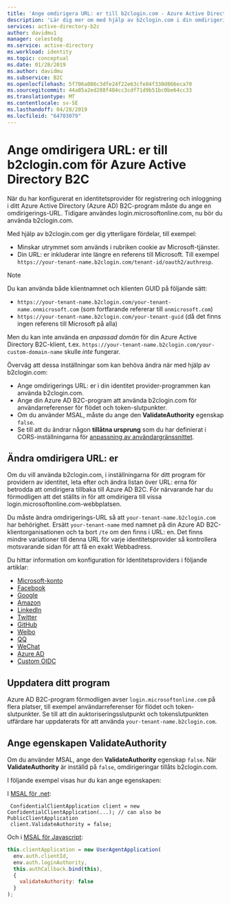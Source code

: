 ```yaml
---
title: 'Ange omdirigera URL: er till b2clogin.com - Azure Active Directory B2C | Microsoft Docs'
description: 'Lär dig mer om med hjälp av b2clogin.com i din omdirigerings-URL: er för Azure Active Directory B2C.'
services: active-directory-b2c
author: davidmu1
manager: celestedg
ms.service: active-directory
ms.workload: identity
ms.topic: conceptual
ms.date: 01/28/2019
ms.author: davidmu
ms.subservice: B2C
ms.openlocfilehash: 5f706a086c3dfe24f22e63cfe84f330d866eca70
ms.sourcegitcommit: 44a85a2ed288f484cc3cdf71d9b51bc0be64cc33
ms.translationtype: MT
ms.contentlocale: sv-SE
ms.lasthandoff: 04/28/2019
ms.locfileid: "64703079"
---
```

# <a name="set-redirect-urls-to-b2clogincom-for-azure-active-directory-b2c"></a>Ange omdirigera URL: er till b2clogin.com för Azure Active Directory B2C

När du har konfigurerat en identitetsprovider för registrering och inloggning i ditt Azure Active Directory (Azure AD) B2C-program måste du ange en omdirigerings-URL. Tidigare användes login.microsoftonline.com, nu bör du använda b2clogin.com.

Med hjälp av b2clogin.com ger dig ytterligare fördelar, till exempel:

- Minskar utrymmet som används i rubriken cookie av Microsoft-tjänster.
- Din URL: er inkluderar inte längre en referens till Microsoft. Till exempel `https://your-tenant-name.b2clogin.com/tenant-id/oauth2/authresp`.

>[!NOTE]
> Du kan använda både klientnamnet och klienten GUID på följande sätt:
> * `https://your-tenant-name.b2clogin.com/your-tenant-name.onmicrosoft.com` (som fortfarande refererar till `onmicrosoft.com`)
> * `https://your-tenant-name.b2clogin.com/your-tenant-guid` (då det finns ingen referens till Microsoft på alla)
>
> Men du kan inte använda en _anpassad domän_ för din Azure Active Directory B2C-klient, t.ex. `https://your-tenant-name.b2clogin.com/your-custom-domain-name` skulle _inte_ fungerar.

Överväg att dessa inställningar som kan behöva ändra när med hjälp av b2clogin.com:

- Ange omdirigerings URL: er i din identitet provider-programmen kan använda b2clogin.com. 
- Ange din Azure AD B2C-program att använda b2clogin.com för användarreferenser för flödet och token-slutpunkter. 
- Om du använder MSAL, måste du ange den **ValidateAuthority** egenskap `false`.
- Se till att du ändrar någon **tillåtna ursprung** som du har definierat i CORS-inställningarna för [anpassning av användargränssnittet](active-directory-b2c-ui-customization-custom-dynamic.md).  

## <a name="change-redirect-urls"></a>Ändra omdirigera URL: er

Om du vill använda b2clogin.com, i inställningarna för ditt program för providern av identitet, leta efter och ändra listan över URL: erna för betrodda att omdirigera tillbaka till Azure AD B2C.  För närvarande har du förmodligen att det ställts in för att omdirigera till vissa login.microsoftonline.com-webbplatsen. 

Du måste ändra omdirigerings-URL så att `your-tenant-name.b2clogin.com` har behörighet. Ersätt `your-tenant-name` med namnet på din Azure AD B2C-klientorganisationen och ta bort `/te` om den finns i URL: en. Det finns mindre variationer till denna URL för varje identitetsprovider så kontrollera motsvarande sidan för att få en exakt Webbadress.

Du hittar information om konfiguration för Identitetsproviders i följande artiklar:

- [Microsoft-konto](active-directory-b2c-setup-msa-app.md)
- [Facebook](active-directory-b2c-setup-fb-app.md)
- [Google](active-directory-b2c-setup-goog-app.md)
- [Amazon](active-directory-b2c-setup-amzn-app.md)
- [LinkedIn](active-directory-b2c-setup-li-app.md)
- [Twitter](active-directory-b2c-setup-twitter-app.md)
- [GitHub](active-directory-b2c-setup-github-app.md)
- [Weibo](active-directory-b2c-setup-weibo-app.md)
- [QQ](active-directory-b2c-setup-qq-app.md)
- [WeChat](active-directory-b2c-setup-wechat-app.md)
- [Azure AD](active-directory-b2c-setup-oidc-azure-active-directory.md)
- [Custom OIDC](active-directory-b2c-setup-oidc-idp.md)

## <a name="update-your-application"></a>Uppdatera ditt program

Azure AD B2C-program förmodligen avser `login.microsoftonline.com` på flera platser, till exempel användarreferenser för flödet och token-slutpunkter.  Se till att din auktoriseringsslutpunkt och tokenslutpunkten utfärdare har uppdaterats för att använda `your-tenant-name.b2clogin.com`.  

## <a name="set-the-validateauthority-property"></a>Ange egenskapen ValidateAuthority

Om du använder MSAL, ange den **ValidateAuthority** egenskap `false`. När **ValidateAuthority** är inställd på `false`, omdirigeringar tillåts b2clogin.com. 

I följande exempel visas hur du kan ange egenskapen:

I [MSAL för .net](https://github.com/AzureAD/microsoft-authentication-library-for-dotnet):

```CSharp
 ConfidentialClientApplication client = new ConfidentialClientApplication(...); // can also be PublicClientApplication
 client.ValidateAuthority = false;
```

Och i [MSAL för Javascript](https://github.com/AzureAD/microsoft-authentication-library-for-js):

```Javascript
this.clientApplication = new UserAgentApplication(
  env.auth.clientId,
  env.auth.loginAuthority,
  this.authCallback.bind(this),
  {
    validateAuthority: false
  }
);
```
